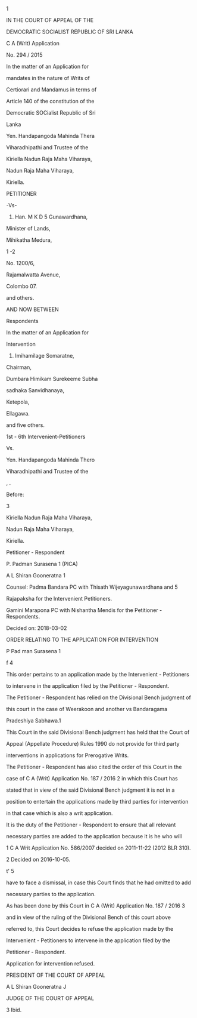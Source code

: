 1

IN THE COURT OF APPEAL OF THE

DEMOCRATIC SOCIALIST REPUBLIC OF SRI LANKA

C A (Writ) Application

No. 294 / 2015

In the matter of an Application for

mandates in the nature of Writs of

Certiorari and Mandamus in terms of

Article 140 of the constitution of the

Democratic SOCialist Republic of Sri

Lanka

Yen. Handapangoda Mahinda Thera

Viharadhipathi and Trustee of the

Kiriella Nadun Raja Maha Viharaya,

Nadun Raja Maha Viharaya,

Kiriella.

PETITIONER

-Vs-

1. Han. M K D 5 Gunawardhana,

Minister of Lands,

Mihikatha Medura,

1 -2

No. 1200/6,

Rajamalwatta Avenue,

Colombo 07.

and others.

AND NOW BETWEEN

Respondents

In the matter of an Application for

Intervention

1. Imihamilage Somaratne,

Chairman,

Dumbara Himikam Surekeeme Subha

sadhaka Sanvidhanaya,

Ketepola,

Ellagawa.

and five others.

1st - 6th Intervenient-Petitioners

Vs.

Yen. Handapangoda Mahinda Thero

Viharadhipathi and Trustee of the

, .

Before:

3

Kiriella Nadun Raja Maha Viharaya,

Nadun Raja Maha Viharaya,

Kiriella.

Petitioner - Respondent

P. Padman Surasena 1 (PICA)

A L Shiran Gooneratna 1

Counsel: Padma Bandara PC with Thisath Wijeyagunawardhana and 5

Rajapaksha for the Intervenient Petitioners.

Gamini Marapona PC with Nishantha Mendis for the Petitioner - Respondents.

Decided on: 2018-03-02

ORDER RELATING TO THE APPLICATION FOR INTERVENTION

P Pad man Surasena 1

f 4

This order pertains to an application made by the Intervenient - Petitioners

to intervene in the application filed by the Petitioner - Respondent.

The Petitioner - Respondent has relied on the Divisional Bench judgment of

this court in the case of Weerakoon and another vs Bandaragama

Pradeshiya Sabhawa.1

This Court in the said Divisional Bench judgment has held that the Court of

Appeal (Appellate Procedure) Rules 1990 do not provide for third party

interventions in applications for Prerogative Writs.

The Petitioner - Respondent has also cited the order of this Court in the

case of C A (Writ) Application No. 187 / 2016 2 in which this Court has

stated that in view of the said Divisional Bench judgment it is not in a

position to entertain the applications made by third parties for intervention

in that case which is also a writ application.

It is the duty of the Petitioner - Respondent to ensure that all relevant

necessary parties are added to the application because it is he who will

1 C A Writ Application No. 586/2007 decided on 2011-11-22 (2012 BLR 310).

2 Decided on 2016-10-05.

t' 5

have to face a dismissal, in case this Court finds that he had omitted to add

necessary parties to the application.

As has been done by this Court in C A (Writ) Application No. 187 / 2016 3

and in view of the ruling of the Divisional Bench of this court above

referred to, this Court decides to refuse the application made by the

Intervenient - Petitioners to intervene in the application filed by the

Petitioner - Respondent.

Application for intervention refused.

PRESIDENT OF THE COURT OF APPEAL

A L Shiran Gooneratna J

JUDGE OF THE COURT OF APPEAL

3 Ibid.
